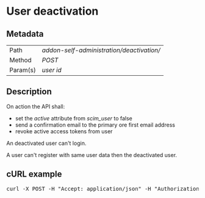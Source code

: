 <h1>User deactivation</h1>
<h2>Metadata</h2>
<table>
<tr>
<td>Path</td>
<td><i>addon-self-administration/deactivation/</i></td>
</tr>
<tr>
<td>Method</td>
<td><i>POST</i></td>
</tr>
<tr>
<td>Param(s)</td>
<td><i>user id</i></td>
</tr>
</table>
<h2>Description</h2>
<p>
On action the API shall:
<ul>
<li>set the <i>active</i> attribute from <i>scim_user</i> to false</li>
<li>send a confirmation email to the primary ore first email address</li>
<li>revoke active access tokens from user</li>
</ul>
</p>
<p>An deactivated user can't login.<p>
<p>A user can't register with same user data then the deactivated user.</p>


<h2>cURL example</h2>
<pre>curl -X POST -H "Accept: application/json" -H "Authorization: Bearer &lt;Access_Token&gt;" http://osiam-test.lan.tarent.de:8080/addon-self-administration/deactivation/&lt;User_Id&gt;</pre>